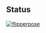 ## Status

[![flipperpose](https://catalog.flipperzero.one/application/flipperpose/widget)](https://catalog.flipperzero.one/application/flipperpose/page)